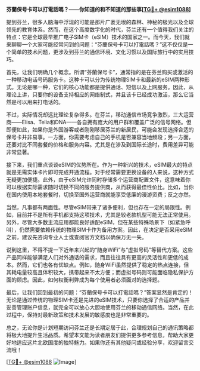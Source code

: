 **芬蘭保号卡可以打電話嗎？——你知道的和不知道的那些事[[TG💪+ @esim1088](https://t.me/s/esim1088)]**

提到芬兰，很多人脑海中浮现的可能是那片广袤无垠的森林、神秘的极光以及全球领先的教育体系。然而，在这个高度数字化的时代，芬兰还有一个值得我们关注的特点：它是全球最早推广电子SIM卡（eSIM）技术的国家之一。而今天，我们就来聊聊一个大家可能经常问到的问题：“芬蘭保号卡可以打電話嗎？”这不仅仅是一个简单的技术问题，更涉及到芬兰的通信环境、文化习惯以及国际旅行中的实用技巧。

首先，让我们明确几个概念。所谓“芬蘭保号卡”，通常指的是在芬兰购买或激活的一种移动电话号码服务卡。这种卡可以分为传统物理SIM卡和最新的eSIM两种形式。无论是哪一种，它们的核心功能都是提供通话、短信以及上网服务。因此，从理论上讲，只要你的设备支持相应的网络制式，并且该卡已经成功激活，那么它当然是可以用来打电话的。

不过，实际情况却远比理论复杂得多。在芬兰，移动通信市场竞争激烈，三大运营商——Elisa、Telia和DNA——各自拥有庞大的用户群和覆盖广泛的信号网络。但即便如此，如果你是外国游客或者刚刚移居芬兰的新居民，可能会发现选择合适的保号卡并非易事。一方面，你需要考虑自己的手机是否兼容当地频段；另一方面，还要对比不同套餐的价格和服务内容。尤其是在涉及到国际长途时，费用差异可能非常显著。

接下来，我们重点谈谈eSIM的优势所在。作为一种新兴的技术，eSIM最大的特点就是无需实体卡片即可完成开通流程。对于经常需要更换设备的人来说，这种方式无疑更加便捷。此外，由于eSIM允许同时存储多个运营商配置文件，这意味着你可以根据实际需求随时切换不同的服务提供商，从而获得最佳性价比。比如，当你在国内使用本地套餐时，切换至国外运营商就能享受低廉的漫游资费；反之亦然。

当然，凡事都有两面性。尽管eSIM带来了诸多便利，但也存在一定的局限性。例如，目前并不是所有手机都支持这项技术，尤其是较老款机型可能无法正常使用。另外，尽管大多数主流应用都能良好适配eSIM，但在某些特殊场景下（如紧急呼叫），仍然需要依赖传统的物理SIM卡作为备用方案。因此，在决定是否采用eSIM之前，建议先咨询专业人士或查阅官方文档以确保万无一失。

说到这里，不得不提一下近年来兴起的“随身WiFi”与“虚拟号码”等替代方案。这些产品同样能够满足人们对外通话的需求，而且往往具有更高的灵活性和更低的成本。然而，它们也各有优缺点。例如，随身WiFi虽然提供了稳定的热点连接，但其耗电量较高且体积较大，携带起来不太方便；而虚拟号码则可能面临隐私保护方面的顾虑。因此，如何权衡利弊成为每个使用者必须面对的选择题。

最后，让我们回到最初的问题：“芬蘭保号卡可以打電話嗎？”答案显然是肯定的！无论是通过传统的物理SIM卡还是先进的eSIM技术，只要你选择了合适的产品并妥善管理账户信息，就完全可以放心大胆地使用芬兰的移动通信网络。当然，在此过程中，保持对最新政策和技术发展的敏感度也是非常重要的。

总之，无论你是计划短期访问芬兰还是长期定居于此，合理规划自己的通讯策略都将极大地提升生活品质。希望本文能为读者朋友们提供更多参考信息，帮助大家更好地适应这片北欧国度的独特魅力。如果你还有其他疑问或经验分享，欢迎留言交流哦！

[[TG💪+ @esim1088](https://t.me/s/esim1088) ![Image](https://i.postimg.cc/4NQfJmqS/Snipaste-2025-05-13-00-14-12.png)]